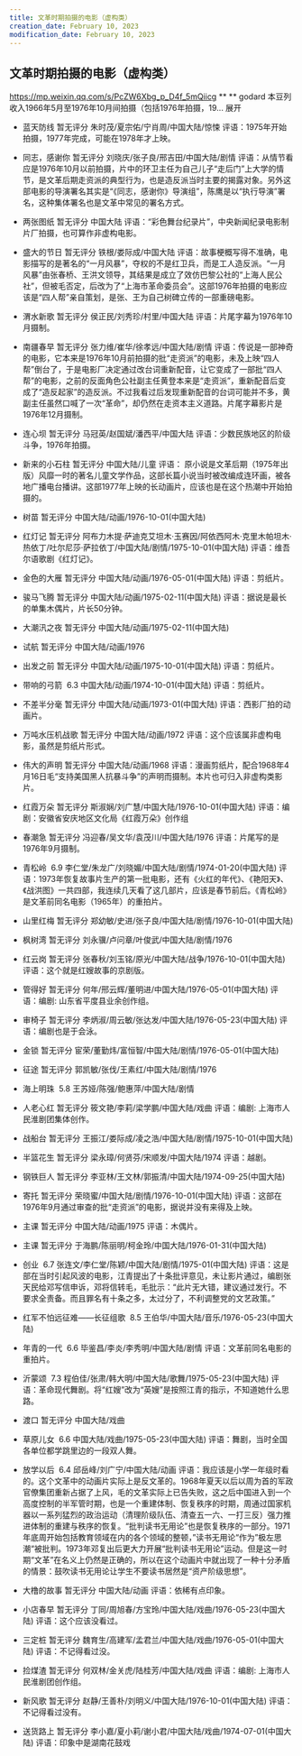 ```yaml
---
title: 文革时期拍摄的电影（虚构类）
creation_date: February 10, 2023
modification_date: February 10, 2023
---
```





## 文革时期拍摄的电影（虚构类）

https://mp.weixin.qq.com/s/PcZW6Xbg_p_D4f_5mQiicg
**
**
godard
本豆列收入1966年5月至1976年10月间拍摄（包括1976年拍摄，19... 展开
* 蓝天防线 暂无评分 朱时茂/夏宗佑/宁肖周/中国大陆/惊悚 评语：1975年开始拍摄，1977年完成，可能在1978年才上映。
* 同志，感谢你 暂无评分 刘晓庆/张子良/邢吉田/中国大陆/剧情 评语：从情节看应是1976年10月以前拍摄，片中的环卫主任为自己儿子“走后门”上大学的情节，是文革后期走资派的典型行为，也是造反派当时主要的揭露对象。另外这部电影的导演署名其实是“《同志，感谢你》导演组”，陈鹰是以“执行导演”署名，这种集体署名也是文革中常见的署名方式。
* 两张图纸 暂无评分 中国大陆 评语：“彩色舞台纪录片”，中央新闻纪录电影制片厂拍摄，也可算作非虚构电影。
* 盛大的节日 暂无评分 铁根/娄际成/中国大陆 评语：故事梗概写得不准确，电影描写的是著名的“一月风暴”，夺权的不是红卫兵，而是工人造反派。“一月风暴”由张春桥、王洪文领导，其结果是成立了效仿巴黎公社的“上海人民公社”，但被毛否定，后改为了“上海市革命委员会”。这部1976年拍摄的电影应该是“四人帮”亲自策划，是张、王为自己树碑立传的一部重磅电影。
* 渭水新歌 暂无评分 侯正民/刘秀珍/村里/中国大陆 评语：片尾字幕为1976年10月摄制。
* 南疆春早 暂无评分 张力维/崔华/徐孝远/中国大陆/剧情 评语：传说是一部神奇的电影，它本来是1976年10月前拍摄的批“走资派”的电影，未及上映“四人帮”倒台了，于是电影厂决定通过改台词重新配音，让它变成了一部批“四人帮”的电影，之前的反面角色公社副主任黄登本来是“走资派”，重新配音后变成了“造反起家”的造反派。不过我看过后发现重新配音的台词可能并不多，黄副主任虽然口喊了一次“革命”，却仍然在走资本主义道路。片尾字幕影片是1976年12月摄制。
* 连心坝 暂无评分 马冠英/赵国斌/潘西平/中国大陆 评语：少数民族地区的阶级斗争，1976年拍摄。
* 新来的小石柱 暂无评分 中国大陆/儿童 评语： 原小说是文革后期（1975年出版）风靡一时的著名儿童文学作品，这部长篇小说当时被改编成连环画，被各地广播电台播讲。这部1977年上映的长动画片，应该也是在这个热潮中开始拍摄的。
* 树苗 暂无评分 中国大陆/动画/1976-10-01(中国大陆)
* 红灯记 暂无评分 阿布力木提·萨迪克艾坦木·玉赛因/阿依西阿木·克里木帕坦木·热依丁/吐尔尼莎·萨拉依丁/中国大陆/剧情/1975-10-01(中国大陆) 评语：维吾尔语歌剧《红灯记》。
* 金色的大雁 暂无评分 中国大陆/动画/1976-05-01(中国大陆) 评语：剪纸片。
* 骏马飞腾 暂无评分 中国大陆/动画/1975-02-11(中国大陆) 评语：据说是最长的单集木偶片，片长50分钟。
* 大潮汛之夜 暂无评分 中国大陆/动画/1975-02-11(中国大陆)
* 试航 暂无评分 中国大陆/动画/1976
* 出发之前 暂无评分 中国大陆/动画/1975-10-01(中国大陆) 评语：剪纸片。
* 带响的弓箭  6.3 中国大陆/动画/1974-10-01(中国大陆) 评语：剪纸片。
* 不差半分毫 暂无评分 中国大陆/动画/1973-01(中国大陆) 评语：西影厂拍的动画片。
* 万吨水压机战歌 暂无评分 中国大陆/动画/1972 评语：这个应该属非虚构电影，虽然是剪纸片形式。
* 伟大的声明 暂无评分 中国大陆/动画/1968 评语：漫画剪纸片，配合1968年4月16日毛“支持美国黑人抗暴斗争”的声明而摄制。本片也可归入非虚构类影片。
* 红霞万朵 暂无评分 斯淑娴/刘广慧/中国大陆/1976-10-01(中国大陆) 评语：编剧：安徽省安庆地区文化局《红霞万朵》创作组
* 春潮急 暂无评分 冯迎春/吴文华/袁茂川/中国大陆/1976 评语：片尾写的是1976年9月摄制。
* 青松岭  6.9 李仁堂/朱龙广/刘晓媚/中国大陆/剧情/1974-01-20(中国大陆) 评语：1973年恢复故事片生产的第一批电影，还有《火红的年代》、《艳阳天》、《战洪图》一共四部，我连续几天看了这几部片，应该是春节前后。《青松岭》是文革前同名电影（1965年）的重拍片。
* 山里红梅 暂无评分 郑幼敏/史进/张子良/中国大陆/剧情/1976-10-01(中国大陆)
* 枫树湾 暂无评分 刘永骥/卢问章/叶俊武/中国大陆/剧情/1976
* 红云岗 暂无评分 张春秋/刘玉铭/原光/中国大陆/战争/1976-10-01(中国大陆) 评语：这个就是红嫂故事的京剧版。

* 管得好 暂无评分 何年/邢云辉/董明进/中国大陆/1976-05-01(中国大陆) 评语：编剧: 山东省平度县业余创作组。
* 审椅子 暂无评分 李炳淑/周云敏/张达发/中国大陆/1976-05-23(中国大陆) 评语：编剧也是于会泳。
* 金锁 暂无评分 宦荣/董勤炜/富恒智/中国大陆/剧情/1976-05-01(中国大陆)
* 征途 暂无评分 郭凯敏/张伐/王素红/中国大陆/剧情/1976
* 海上明珠  5.8 王苏娅/陈强/鲍惠萍/中国大陆/剧情
* 人老心红 暂无评分 筱文艳/李莉/梁学鹏/中国大陆/戏曲 评语：编剧: 上海市人民淮剧团集体创作。
* 战船台 暂无评分 王振江/娄际成/凌之浩/中国大陆/剧情/1975-10-01(中国大陆)
* 半篮花生 暂无评分 梁永璋/何贤芬/宋顺发/中国大陆/1974 评语：越剧。
* 钢铁巨人 暂无评分 李亚林/王文林/郭振清/中国大陆/1974-09-25(中国大陆)
* 寄托 暂无评分 荣晓蜜/中国大陆/剧情/1976-10-01(中国大陆) 评语：这部在1976年9月通过审查的批“走资派”的电影，据说并没有来得及上映。
* 主课 暂无评分 中国大陆/动画/1975 评语：木偶片。
* 主课 暂无评分 于海鹏/陈丽明/柯金玲/中国大陆/1976-01-31(中国大陆)
* 创业  6.7 张连文/李仁堂/陈颖/中国大陆/剧情/1975-01(中国大陆) 评语：这是部在当时引起风波的电影，江青提出了十条批评意见，未让影片通过，编剧张天民给邓写信申诉，邓将信转毛，毛批示：“此片无大错，建议通过发行。不要求全责备。而且罪名有十条之多，太过分了，不利调整党的文艺政策。”
* 红军不怕远征难——长征组歌  8.5 王伯华/中国大陆/音乐/1976-05-23(中国大陆)
* 年青的一代  6.6 毕鉴昌/李炎/李秀明/中国大陆/剧情 评语：文革前同名电影的重拍片。
* 沂蒙颂  7.3 程伯佳/张肃/韩大明/中国大陆/歌舞/1975-05-23(中国大陆) 评语：革命现代舞剧。将“红嫂”改为“英嫂”是按照江青的指示，不知道她什么思路。
* 渡口 暂无评分 中国大陆/戏曲
* 草原儿女  6.6 中国大陆/戏曲/1975-05-23(中国大陆) 评语：舞剧，当时全国各单位都学跳里边的一段双人舞。
* 放学以后  6.4 邱岳峰/刘广宁/中国大陆/动画 评语：我应该是小学一年级时看的。这个文革中的动画片实际上是反文革的。1968年夏天以后以周为首的军政官僚集团重新占据了上风，毛的文革实际上已告失败，这之后中国进入到一个高度控制的半军管时期，也是一个重建体制、恢复秩序的时期，周通过国家机器以一系列猛烈的政治运动（清理阶级队伍、清查五一六、一打三反）强力推进体制的重建与秩序的恢复。“批判读书无用论”也是恢复秩序的一部分。1971年底周开始包括教育领域在内的各个领域的整顿，”读书无用论“作为”极左思潮“被批判。1973年邓复出后更大力开展“批判读书无用论”运动。但是这一时期“文革”在名义上仍然是正确的，所以在这个动画片中就出现了一种十分矛盾的情景：鼓吹读书无用论让学生不要读书居然是“资产阶级思想”。
* 大橹的故事 暂无评分 中国大陆/动画 评语：依稀有点印象。
* 小店春早 暂无评分 丁同/周旭春/方宝玲/中国大陆/戏曲/1976-05-23(中国大陆) 评语：这个应该没看过。
* 三定桩 暂无评分 魏育生/高建军/孟君兰/中国大陆/戏曲/1976-05-01(中国大陆) 评语：不记得看过没。
* 捡煤渣 暂无评分 何双林/金关虎/陆桂芳/中国大陆/戏曲 评语：编剧: 上海市人民淮剧团创作组。
* 新风歌 暂无评分 赵静/王善朴/刘明义/中国大陆/1976-10-01(中国大陆) 评语：不记得看过没有。
* 送货路上 暂无评分 李小嘉/夏小莉/谢小君/中国大陆/戏曲/1974-07-01(中国大陆) 评语：印象中是湖南花鼓戏

